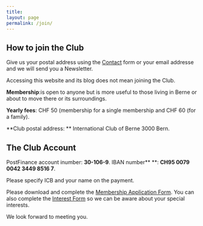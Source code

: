 ```yaml
---
title: 
layout: page
permalink: /join/
---
```


## How to join the Club

Give us your postal address using the [Contact](https://icberne.org/contact-2/) form or your email addresse and we will send you a Newsletter. 


Accessing this website and its blog does not mean joining the Club.


**Membership**:is open to anyone but is more useful to those living in Berne or about to move there or its surroundings.


**Yearly fees**: CHF 50 (membership for a single membership and CHF 60 (for a family).&nbsp;


**Club postal address: **
International Club of Berne
3000 Bern. 


## The Club Account

PostFinance account inumber: **30-106-9**.
IBAN number** **: **CH95 0079 0042 3449 8516 7**. 


Please specify ICB and your name on the payment.


Please download and complete the [Membership Application Form](https://icberne.files.wordpress.com/2021/03/015_ma-membership_application.pdf). You can also complete the [Interest Form](http://www.tinyurl.com/ICB-Interests-Form) so we can be aware about your special interests. 


We look forward to meeting you.





